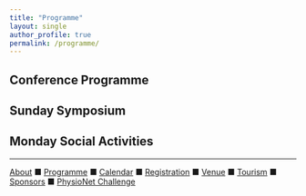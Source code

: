 ```yaml
---
title: "Programme"
layout: single
author_profile: true
permalink: /programme/
---
```

<h2>Conference Programme</h2>

<h2>Sunday Symposium</h2>

<h2>Monday Social Activities</h2>


---

[About](../about/) &#9632; [Programme](../programme/) &#9632; [Calendar](../calendar/) &#9632; [Registration](../registration/) &#9632; [Venue](../venue/) &#9632; [Tourism](../tourism/) &#9632; [Sponsors](../sponsors/) &#9632; [PhysioNet Challenge](../challenge/)
